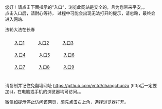 您好！请点击下面指示的“入口”，浏览此网站是安全的，且为您带来平安。。 <br/>
点击入口后，请耐心等待， 过程中可能会出现无法打开的提示，请忽略，最终会进入网站. </br>

法轮大法在长春<br/>
<div style="padding:10px"><a style="margin:20px" target="_blank" href="https://d3h3bgeft6j5wy.cloudfront.net/2Qpsp?dmytuuf" id="ccLink1" rel="nofollow">入口1</a> <a target="_blank" style="margin:20px" href="https://dryi5lr6eo3yd.cloudfront.net/2Qpsp?lveulbsp" id="ccLink2" rel="nofollow">入口2</a> <a style="margin:20px" target="_blank" href="https://dsqyndrfe2joc.cloudfront.net/2Qpsp?jylzrfgn" id="ccLink3" rel="nofollow">入口3</a></div>

<div style="padding:10px" ><a style="margin:20px" target="_blank" href="https://d3h3bgeft6j5wy.cloudfront.net/2Qpsp?dmytuuf" id="ccLink4" rel="nofollow">入口4</a> <a style="margin:20px" href="https://dryi5lr6eo3yd.cloudfront.net/2Qpsp?lveulbsp" target="_blank" id="ccLink5" rel="nofollow">入口5</a> <a style="margin:20px" href="https://dsqyndrfe2joc.cloudfront.net/2Qpsp?jylzrfgn" target="_blank" id="ccLink6" rel="nofollow">入口6</a></div>

<div style="padding:10px"><a style="margin:20px" target="_blank" href="https://d3h3bgeft6j5wy.cloudfront.net/2Qpsp?dmytuuf" id="ccLink7" rel="nofollow">入口7</a> <a style="margin:20px" href="https://dryi5lr6eo3yd.cloudfront.net/2Qpsp?lveulbsp" target="_blank" id="ccLink8" rel="nofollow">入口8</a> <a style="margin:20px" target="_blank" href="https://dsqyndrfe2joc.cloudfront.net/2Qpsp?jylzrfgn" id="ccLink9" rel="nofollow">入口9</a></div>

<br/>



请复制并记住免翻墙网址 https://github.com/yntd/changchunzx (http后一定要加s)，在电脑或手机的浏览器均可访问。。<br/>

微信如提示停止访问该网页，须先点击右上角，选择浏览器打开。
